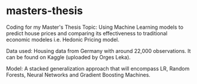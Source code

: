# masters-thesis
Coding for my Master's Thesis
Topic: Using Machine Learning models to predict house prices and comparing its effectiveness to traditional economic modeles i.e. Hedonic Pricing model. 

Data used: Housing data from Germany with around 22,000 observations. It can be found on Kaggle (uploaded by Orges Leka).

Model: A stacked generalization approach that will encompass LR, Random Forests, Neural Networks and Gradient Boosting Machines. 


